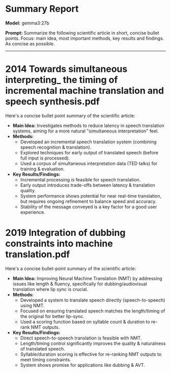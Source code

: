 # Summary Report

**Model:** gemma3:27b

**Prompt:** Summarize the following scientific article in short, concise bullet points. Focus: main idea, most important methods, key results and findings. As concise as possible.

---

# 2014 Towards simultaneous interpreting_ the timing of incremental machine translation and speech synthesis.pdf

Here's a concise bullet point summary of the scientific article:

* **Main Idea:** Investigates methods to reduce latency in speech translation systems, aiming for a more natural "simultaneous interpretation" feel.
* **Methods:**
    * Developed an incremental speech translation system (combining speech recognition & translation).
    * Explored techniques for early output of translated speech (before full input is processed).
    * Used a corpus of simultaneous interpretation data (TED talks) for training & evaluation.
* **Key Results/Findings:**
    * Incremental processing *is* feasible for speech translation.
    * Early output introduces trade-offs between latency & translation quality.
    * System performance shows potential for near real-time translation, but requires ongoing refinement to balance speed and accuracy.
    * Stability of the message conveyed is a key factor for a good user experience.

# 2019 Integration of dubbing constraints into machine translation.pdf

Here's a concise bullet-point summary of the scientific article:

* **Main Idea:** Improving Neural Machine Translation (NMT) by addressing issues like length & fluency, specifically for dubbing/audiovisual translation where lip sync is crucial.
* **Methods:**
    * Developed a system to translate speech directly (speech-to-speech) using NMT.
    * Focused on ensuring translated speech matches the length/timing of the original for better lip-sync.
    * Used a scoring function based on syllable count & duration to re-rank NMT outputs.
* **Key Results/Findings:**
    * Direct speech-to-speech translation is feasible with NMT.
    * Length/timing control significantly improves the quality & naturalness of translated speech.
    * Syllable/duration scoring is effective for re-ranking NMT outputs to meet timing constraints.
    * System shows promise for applications like dubbing & AVT.
